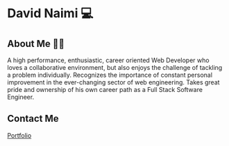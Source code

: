 # David Naimi 💻

## About Me 🖖🏽

A high performance, enthusiastic, career oriented Web Developer who loves a collaborative environment, but also enjoys the challenge of tackling a problem individually. Recognizes the importance of constant personal improvement in the ever-changing sector of web engineering. Takes great pride and ownership of his own career path as a Full Stack Software Engineer.

## Contact Me

[Portfolio](https://d88naimi.github.io/davidnaimi/)
